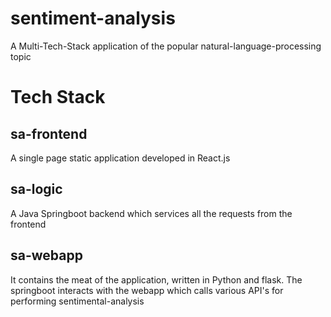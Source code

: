 # sentiment-analysis
A Multi-Tech-Stack application of the popular natural-language-processing topic

# Tech Stack
## sa-frontend
A single page static application developed in React.js

## sa-logic
A Java Springboot backend which services all the requests from the frontend

## sa-webapp
It contains the meat of the application, written in Python and flask. The springboot interacts with the webapp which calls various API's for performing sentimental-analysis
